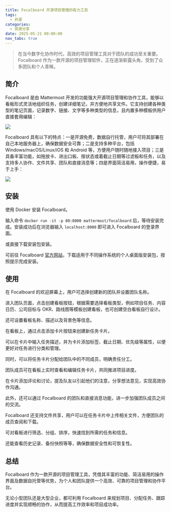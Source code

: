 ```yaml
---
title: Focalboard 开源项目管理的有力工具
tags:
  - 开源
categories:
  - 资源分享
date: 2025-05-21 00:00:00
nav_tabs: true
---
```


> 在当今数字化协作时代，高效的项目管理工具对于团队的成功至关重要。Focalboard 作为一款开源的项目管理软件，正在逐渐崭露头角，受到了众多团队和个人青睐。

<!-- more -->

## 简介

Focalboard 是由 Mattermost 开发的功能强大开源项目管理和协作工具，能够以看板形式灵活地组织任务，创建详细笔记，并方便地共享文件。它支持创建各种类型的笔记页面，记录数字、链接、文字等多种类型的信息，且内置多种模板供用户直接套用编辑：

![](https://cdn.dusays.com/2025/05/831-1.jpg)

Focalboard 具有以下的特点：一是开源免费，数据自行托管，用户可将其部署在自己本地服务器上，确保数据安全可靠；二是支持多种平台，包括 Windows/macOS/Linux/iOS 和 Android 等，方便用户随时随地接入项目；三是具备丰富功能，如拖放卡、进出口板、按状态或着截止日期等过滤板和任务，以及支持多人协作、文件共享、团队和直接消息等；四是界面简洁易用，操作便捷，易于上手：

![](https://cdn.dusays.com/2025/05/831-2.jpg)

## 安装

使用 Docker 安装 Focalboard。

输入命令 `docker run -it -p 80:8000 mattermost/focalboard` 后，等待安装完成。安装成功后在浏览器输入 `localhost:8000` 即可进入 Focalboard 的登录界面。

或直接下载安装包安装。

可前往 Focalboard [官方网站](https://focalboard.com/)，下载适用于不同操作系统的个人桌面版安装包，按照提示完成安装。

## 使用

在 Focalboard 的欢迎屏幕上，用户可选择创建新的团队并设置团队名称。

进入团队页面，点击创建看板按钮，根据需要选择看板类型，例如项目任务、内容日历、公司目标与 OKR、路线图等模板创建看板，也可创建空白看板自行设计。

还可设置看板名称、描述以及背景色等信息。

在看板上，通过点击添加卡片按钮来创建新任务卡片。

可以在卡片中输入任务描述，并为卡片添加标签、截止日期、优先级等属性，以便更好对任务进行分类和管理。

同时，可以将任务卡片分配给团队中的不同成员，明确责任分工。

团队成员可在看板上实时查看和编辑任务卡片，共同推进项目进度。

在卡片添加评论和讨论，提及队友以引起他们的注意，分享想法意见，实现高效协作沟通。

此外，还可以通过 Focalboard 的团队和直接消息功能，进一步加强团队成员之间的交流。

Focalboard 还支持文件共享，用户可以在任务卡片中上传相关文件，方便团队的成员查阅和下载。

可对看板进行筛选、分组、排序，快速找到所需的任务和信息。

还能查看历史记录、备份快照等等，确保数据安全性和可恢复性。

## 总结

Focalboard 作为一款开源的项目管理工具，凭借其丰富的功能、简洁易用的操作界面及数据自托管等优势，为个人和团队提供一个高效、可靠的项目管理和协作平台。

无论小型团队还是大型企业，都可利用 Focalboard 来规划项目、分配任务、跟踪进度并实现顺畅的协作，从而提高工作效率和项目成功率。